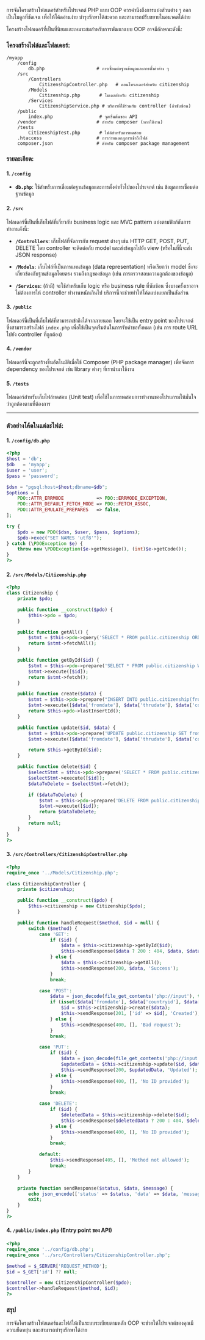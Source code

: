 การจัดโครงสร้างโฟลเดอร์สำหรับโปรเจกต์ PHP แบบ OOP ควรคำนึงถึงการแบ่งส่วนต่าง ๆ ออกเป็นโมดูลที่ชัดเจน เพื่อให้โค้ดอ่านง่าย บำรุงรักษาได้สะดวก และสามารถปรับขยายในอนาคตได้ง่าย

โครงสร้างโฟลเดอร์ที่เป็นที่นิยมและเหมาะสมสำหรับการพัฒนาแบบ OOP อาจมีลักษณะดังนี้:

### โครงสร้างไฟล์และโฟลเดอร์:

```
/myapp
    /config
        db.php                   # การเชื่อมต่อฐานข้อมูลและการตั้งค่าต่าง ๆ
    /src
        /Controllers
            CitizenshipController.php   # คอนโทรลเลอร์สำหรับ citizenship
        /Models
            Citizenship.php       # โมเดลสำหรับ citizenship
        /Services
            CitizenshipService.php # บริการที่ใช้ร่วมกับ controller (ถ้าซับซ้อน)
    /public
        index.php                 # จุดเริ่มต้นของ API
    /vendor                      # สำหรับ composer (หากใช้งาน)
    /tests
        CitizenshipTest.php       # ไฟล์สำหรับการทดสอบ
    .htaccess                    # การกำหนดกฎการเข้าถึงไฟล์
    composer.json                # สำหรับ composer package management
```

### รายละเอียด:

#### 1. `/config`
- **`db.php`**: ใช้สำหรับการเชื่อมต่อฐานข้อมูลและการตั้งค่าทั่วไปของโปรเจกต์ เช่น ข้อมูลการเชื่อมต่อฐานข้อมูล

#### 2. `/src`
โฟลเดอร์นี้เป็นที่เก็บไฟล์ที่เกี่ยวกับ business logic และ MVC pattern แบ่งตามฟังก์ชันการทำงานดังนี้:

- **`/Controllers`**: เก็บไฟล์ที่จัดการกับ request ต่างๆ เช่น HTTP GET, POST, PUT, DELETE โดย controller จะติดต่อกับ model และส่งข้อมูลไปยัง view (หรือในที่นี้จะส่ง JSON response)

- **`/Models`**: เก็บไฟล์ที่เป็นการแทนข้อมูล (data representation) หรือเรียกว่า model ซึ่งจะเกี่ยวข้องกับฐานข้อมูลโดยตรง รวมถึงกฎของข้อมูล (เช่น การตรวจสอบความถูกต้องของข้อมูล)

- **`/Services`**: (ถ้ามี) จะใช้สำหรับเก็บ logic หรือ business rule ที่ซับซ้อน ซึ่งบางครั้งเราอาจไม่ต้องการให้ controller ทำงานหนักเกินไป บริการนี้จะช่วยทำให้โค้ดแบ่งแยกเป็นสัดส่วน

#### 3. `/public`
โฟลเดอร์นี้เป็นที่เก็บไฟล์ที่สามารถเข้าถึงได้จากภายนอก โดยจะใช้เป็น entry point ของโปรเจกต์ ซึ่งสามารถสร้างไฟล์ `index.php` เพื่อใช้เป็นจุดเริ่มต้นในการรับคำขอทั้งหมด (เช่น การ route URL ไปยัง controller ที่ถูกต้อง)

#### 4. `/vendor`
โฟลเดอร์นี้จะถูกสร้างขึ้นอัตโนมัติเมื่อใช้ Composer (PHP package manager) เพื่อจัดการ dependency ของโปรเจกต์ เช่น library ต่างๆ ที่เรานำมาใช้งาน

#### 5. `/tests`
โฟลเดอร์สำหรับเก็บไฟล์ทดสอบ (Unit test) เพื่อใช้ในการทดสอบการทำงานของโปรแกรมให้มั่นใจว่าถูกต้องตามที่ต้องการ

---

### ตัวอย่างโค้ดในแต่ละไฟล์:

#### 1. **`/config/db.php`**
```php
<?php
$host = 'db';
$db   = 'myapp'; 
$user = 'user'; 
$pass = 'password';  

$dsn = "pgsql:host=$host;dbname=$db";
$options = [
    PDO::ATTR_ERRMODE            => PDO::ERRMODE_EXCEPTION,
    PDO::ATTR_DEFAULT_FETCH_MODE => PDO::FETCH_ASSOC,
    PDO::ATTR_EMULATE_PREPARES   => false,
];

try {
    $pdo = new PDO($dsn, $user, $pass, $options);
    $pdo->exec("SET NAMES 'utf8'");
} catch (\PDOException $e) {
    throw new \PDOException($e->getMessage(), (int)$e->getCode());
}
?>
```

#### 2. **`/src/Models/Citizenship.php`**
```php
<?php
class Citizenship {
    private $pdo;

    public function __construct($pdo) {
        $this->pdo = $pdo;
    }

    public function getAll() {
        $stmt = $this->pdo->query('SELECT * FROM public.citizenship ORDER BY citizenshipid ASC');
        return $stmt->fetchAll();
    }

    public function getById($id) {
        $stmt = $this->pdo->prepare('SELECT * FROM public.citizenship WHERE citizenshipid = ?');
        $stmt->execute([$id]);
        return $stmt->fetch();
    }

    public function create($data) {
        $stmt = $this->pdo->prepare("INSERT INTO public.citizenship(fromdate, thrudate, countryid, passportid) VALUES (?, ?, ?, ?)");
        $stmt->execute([$data['fromdate'], $data['thrudate'], $data['countryid'], $data['passportid']]);
        return $this->pdo->lastInsertId();
    }

    public function update($id, $data) {
        $stmt = $this->pdo->prepare('UPDATE public.citizenship SET fromdate = ?, thrudate = ?, countryid = ?, passportid = ? WHERE citizenshipid = ?');
        $stmt->execute([$data['fromdate'], $data['thrudate'], $data['countryid'], $data['passportid'], $id]);

        return $this->getById($id);
    }

    public function delete($id) {
        $selectStmt = $this->pdo->prepare('SELECT * FROM public.citizenship WHERE citizenshipid = ?');
        $selectStmt->execute([$id]);
        $dataToDelete = $selectStmt->fetch();

        if ($dataToDelete) {
            $stmt = $this->pdo->prepare('DELETE FROM public.citizenship WHERE citizenshipid = ?');
            $stmt->execute([$id]);
            return $dataToDelete;
        }
        return null;
    }
}
?>
```

#### 3. **`/src/Controllers/CitizenshipController.php`**
```php
<?php
require_once '../Models/Citizenship.php';

class CitizenshipController {
    private $citizenship;

    public function __construct($pdo) {
        $this->citizenship = new Citizenship($pdo);
    }

    public function handleRequest($method, $id = null) {
        switch ($method) {
            case 'GET':
                if ($id) {
                    $data = $this->citizenship->getById($id);
                    $this->sendResponse($data ? 200 : 404, $data, $data ? 'Success' : 'Not found');
                } else {
                    $data = $this->citizenship->getAll();
                    $this->sendResponse(200, $data, 'Success');
                }
                break;

            case 'POST':
                $data = json_decode(file_get_contents('php://input'), true);
                if (isset($data['fromdate'], $data['countryid'], $data['passportid'])) {
                    $id = $this->citizenship->create($data);
                    $this->sendResponse(201, ['id' => $id], 'Created');
                } else {
                    $this->sendResponse(400, [], 'Bad request');
                }
                break;

            case 'PUT':
                if ($id) {
                    $data = json_decode(file_get_contents('php://input'), true);
                    $updatedData = $this->citizenship->update($id, $data);
                    $this->sendResponse(200, $updatedData, 'Updated');
                } else {
                    $this->sendResponse(400, [], 'No ID provided');
                }
                break;

            case 'DELETE':
                if ($id) {
                    $deletedData = $this->citizenship->delete($id);
                    $this->sendResponse($deletedData ? 200 : 404, $deletedData, $deletedData ? 'Deleted' : 'Not found');
                } else {
                    $this->sendResponse(400, [], 'No ID provided');
                }
                break;

            default:
                $this->sendResponse(405, [], 'Method not allowed');
                break;
        }
    }

    private function sendResponse($status, $data, $message) {
        echo json_encode(['status' => $status, 'data' => $data, 'message' => $message]);
        exit;
    }
}
?>
```

#### 4. **`/public/index.php`** (Entry point ของ API)
```php
<?php
require_once '../config/db.php';
require_once '../src/Controllers/CitizenshipController.php';

$method = $_SERVER['REQUEST_METHOD'];
$id = $_GET['id'] ?? null;

$controller = new CitizenshipController($pdo);
$controller->handleRequest($method, $id);
?>
```

### สรุป
การจัดโครงสร้างโฟลเดอร์และไฟล์ให้เป็นระบบระเบียบตามหลัก OOP จะช่วยให้โปรเจกต์ของคุณมีความยืดหยุ่น และสามารถบำรุงรักษาได้ง่าย